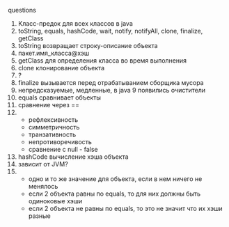 

questions
1. Класс-предок для всех классов в java
2. toString, equals, hashCode, wait, notify, notifyAll, clone, finalize, getClass
3. toString возвращает строку-описание объекта
4. пакет.имя_класса@хэш
5. getClass для определения класса во время выполнения
6. clone клонирование объекта
7. ?
8. finalize вызывается перед отрабатыванием сборщика мусора
9. непредсказуемые, медленные, в java 9 появились очистители
10. equals сравнивает объекты
11. сравнение через ==
12. + рефлексивность
    + симметричность
    + транзативность
    + непротиворечивость
    + сравнение с null - false
13. hashCode вычисление хэша объекта
14. зависит от JVM?
15. + одно и то же значение для объекта, если в нем ничего не менялось
    + если 2 объекта равны по equals, то для них должны быть одиноковые хэши
    + если 2 объекта не равны по equals, то это не значит что их хэши разные
